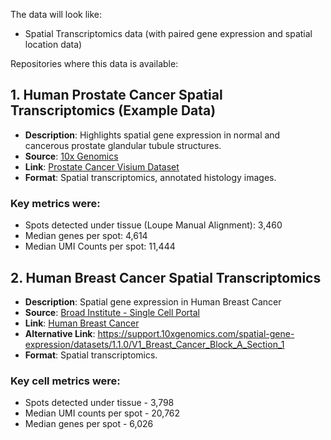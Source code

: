The data will look like:
- Spatial Transcriptomics data (with paired gene expression and spatial location data)

Repositories where this data is available:

## 1. Human Prostate Cancer Spatial Transcriptomics (Example Data)
- **Description**: Highlights spatial gene expression in normal and cancerous prostate glandular tubule structures.
- **Source**: [10x Genomics](https://www.10xgenomics.com/)
- **Link**: [Prostate Cancer Visium Dataset](https://www.10xgenomics.com/datasets/human-prostate-cancer-adjacent-normal-section-with-if-staining-ffpe-1-standard)
- **Format**: Spatial transcriptomics, annotated histology images.
### Key metrics were:

- Spots detected under tissue (Loupe Manual Alignment): 3,460
- Median genes per spot: 4,614
- Median UMI Counts per spot: 11,444

## 2. Human Breast Cancer Spatial Transcriptomics
- **Description**: Spatial gene expression in Human Breast Cancer
- **Source**: [Broad Institute - Single Cell Portal](https://singlecell.broadinstitute.org/)
- **Link**: [Human Breast Cancer](https://singlecell.broadinstitute.org/](https://singlecell.broadinstitute.org/single_cell/study/SCP1256/visium-demo-study#study-summary))
- **Alternative Link**: https://support.10xgenomics.com/spatial-gene-expression/datasets/1.1.0/V1_Breast_Cancer_Block_A_Section_1
- **Format**: Spatial transcriptomics.

### Key cell metrics were:

- Spots detected under tissue - 3,798
- Median UMI counts per spot - 20,762
- Median genes per spot - 6,026
